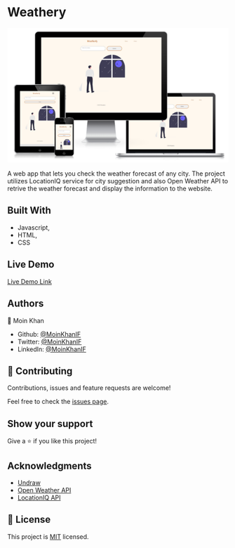 # Weathery

![weatherly](./ss17112020.png)

A web app that lets you check the weather forecast of any city. The project utilizes LocationIQ service for city suggestion and also Open Weather API to retrive the weather forecast and display the information to the website.

## Built With

- Javascript,
- HTML,
- CSS

## Live Demo

[Live Demo Link](https://mk-weathery.netlify.app/)

## Authors

👤 Moin Khan

- Github: [@MoinKhanIF](https://github.com/moinkhanif)
- Twitter: [@MoinKhanIF](https://twitter.com/MoinKhanIF)
- LinkedIn: [@MoinKhanIF](https://www.linkedin.com/in/moinkhanif/)

## 🤝 Contributing

Contributions, issues and feature requests are welcome!

Feel free to check the [issues page](issues/).

## Show your support

Give a ⭐️ if you like this project!

## Acknowledgments

- [Undraw](https://undraw.co/illustrations)
- [Open Weather API](https://openweathermap.org/api)
- [LocationIQ API](https://locationiq.com/)

## 📝 License

This project is [MIT](lic.url) licensed.
